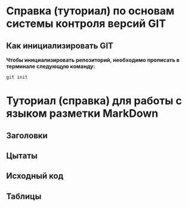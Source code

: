 # Справка (туториал) по основам системы контроля версий GIT


## Как инициализировать GIT
**Чтобы инициализировать репозиторий, необходимо прописать в терминале следующую команду:**

```
git init
```


# Туториал (справка) для работы с языком разметки MarkDown




## Заголовки





## Цытаты





## Исходный код






## Таблицы




